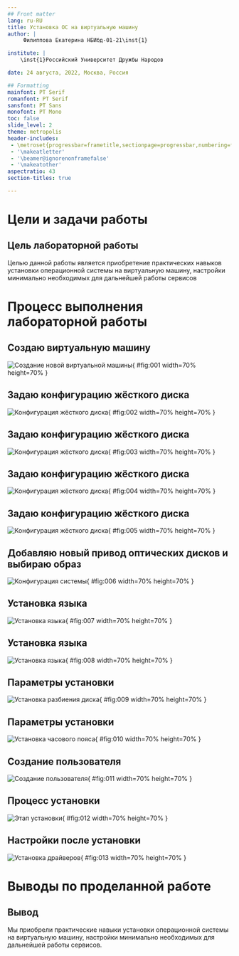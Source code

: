 ```yaml
---
## Front matter
lang: ru-RU
title: Установка ОС на виртуальную машину
author: |
	 Филиппова Екатерина НБИбд-01-21\inst{1}

institute: |
	\inst{1}Российский Университет Дружбы Народов

date: 24 августа, 2022, Москва, Россия

## Formatting
mainfont: PT Serif
romanfont: PT Serif
sansfont: PT Sans
monofont: PT Mono
toc: false
slide_level: 2
theme: metropolis
header-includes: 
 - \metroset{progressbar=frametitle,sectionpage=progressbar,numbering=fraction}
 - '\makeatletter'
 - '\beamer@ignorenonframefalse'
 - '\makeatother'
aspectratio: 43
section-titles: true

---
```


# Цели и задачи работы

## Цель лабораторной работы

Целью данной работы является приобретение практических навыков установки операционной системы на виртуальную машину, настройки минимально необходимых для дальнейшей работы сервисов

# Процесс выполнения лабораторной работы

## Создаю виртуальную машину

![Создание новой виртуальной машины](image/01.png){ #fig:001 width=70% height=70% }

## Задаю конфигурацию жёсткого диска

![Конфигурация жёсткого диска](image/02.png){ #fig:002 width=70% height=70% }

## Задаю конфигурацию жёсткого диска

![Конфигурация жёсткого диска](image/03.png){ #fig:003 width=70% height=70% }

## Задаю конфигурацию жёсткого диска

![Конфигурация жёсткого диска](image/04.png){ #fig:004 width=70% height=70% }

## Задаю конфигурацию жёсткого диска

![Конфигурация жёсткого диска](image/05.png){ #fig:005 width=70% height=70% }

## Добавляю новый привод оптических дисков и выбираю образ 

![Конфигурация системы](image/06.png){ #fig:006 width=70% height=70% }

## Установка языка

![Установка языка](image/07.png){ #fig:007 width=70% height=70% }

## Установка языка

![Установка языка](image/08.png){ #fig:008 width=70% height=70% }

## Параметры установки

![Установка разбиения диска](image/09.png){ #fig:009 width=70% height=70% }

## Параметры установки

![Установка часового пояса](image/10.png){ #fig:010 width=70% height=70% }

## Создание пользователя

![Создание пользователя](image/11.png){ #fig:011 width=70% height=70% }

## Процесс установки

![Этап установки](image/12.png){ #fig:012 width=70% height=70% }

## Настройки после установки

![Установка драйверов](image/13.png){ #fig:013 width=70% height=70% }


# Выводы по проделанной работе

## Вывод

Мы приобрели практические навыки установки операционной системы на виртуальную машину, настройки минимально необходимых для дальнейшей работы сервисов.